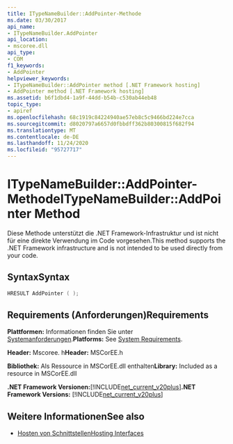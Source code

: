 ```yaml
---
title: ITypeNameBuilder::AddPointer-Methode
ms.date: 03/30/2017
api_name:
- ITypeNameBuilder.AddPointer
api_location:
- mscoree.dll
api_type:
- COM
f1_keywords:
- AddPointer
helpviewer_keywords:
- ITypeNameBuilder::AddPointer method [.NET Framework hosting]
- AddPointer method [.NET Framework hosting]
ms.assetid: b6f1dbd4-1a9f-44dd-b54b-c530ab44eb48
topic_type:
- apiref
ms.openlocfilehash: 68c1919c84224940ae57eb8c5c9466bd224e7cca
ms.sourcegitcommit: d8020797a6657d0fbbdff362b80300815f682f94
ms.translationtype: MT
ms.contentlocale: de-DE
ms.lasthandoff: 11/24/2020
ms.locfileid: "95727717"
---
```

# <a name="itypenamebuilderaddpointer-method"></a><span data-ttu-id="09d0f-102">ITypeNameBuilder::AddPointer-Methode</span><span class="sxs-lookup"><span data-stu-id="09d0f-102">ITypeNameBuilder::AddPointer Method</span></span>

<span data-ttu-id="09d0f-103">Diese Methode unterstützt die .NET Framework-Infrastruktur und ist nicht für eine direkte Verwendung im Code vorgesehen.</span><span class="sxs-lookup"><span data-stu-id="09d0f-103">This method supports the .NET Framework infrastructure and is not intended to be used directly from your code.</span></span>  
  
## <a name="syntax"></a><span data-ttu-id="09d0f-104">Syntax</span><span class="sxs-lookup"><span data-stu-id="09d0f-104">Syntax</span></span>  
  
```cpp  
HRESULT AddPointer ( );  
```  
  
## <a name="requirements"></a><span data-ttu-id="09d0f-105">Requirements (Anforderungen)</span><span class="sxs-lookup"><span data-stu-id="09d0f-105">Requirements</span></span>  

 <span data-ttu-id="09d0f-106">**Plattformen:** Informationen finden Sie unter [Systemanforderungen](../../get-started/system-requirements.md).</span><span class="sxs-lookup"><span data-stu-id="09d0f-106">**Platforms:** See [System Requirements](../../get-started/system-requirements.md).</span></span>  
  
 <span data-ttu-id="09d0f-107">**Header:** Mscoree. h</span><span class="sxs-lookup"><span data-stu-id="09d0f-107">**Header:** MSCorEE.h</span></span>  
  
 <span data-ttu-id="09d0f-108">**Bibliothek:** Als Ressource in MSCorEE.dll enthalten</span><span class="sxs-lookup"><span data-stu-id="09d0f-108">**Library:** Included as a resource in MSCorEE.dll</span></span>  
  
 <span data-ttu-id="09d0f-109">**.NET Framework Versionen:**[!INCLUDE[net_current_v20plus](../../../../includes/net-current-v20plus-md.md)]</span><span class="sxs-lookup"><span data-stu-id="09d0f-109">**.NET Framework Versions:** [!INCLUDE[net_current_v20plus](../../../../includes/net-current-v20plus-md.md)]</span></span>  
  
## <a name="see-also"></a><span data-ttu-id="09d0f-110">Weitere Informationen</span><span class="sxs-lookup"><span data-stu-id="09d0f-110">See also</span></span>

- [<span data-ttu-id="09d0f-111">Hosten von Schnittstellen</span><span class="sxs-lookup"><span data-stu-id="09d0f-111">Hosting Interfaces</span></span>](hosting-interfaces.md)
